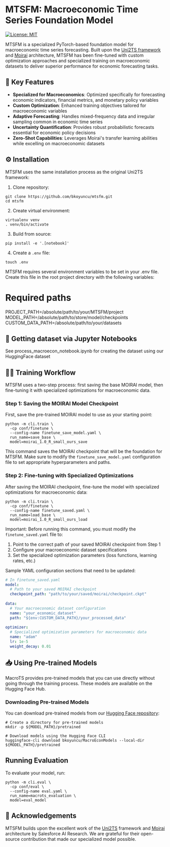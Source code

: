 # MTSFM: Macroeconomic Time Series Foundation Model

[![License: MIT](https://img.shields.io/badge/License-Apache--2.0-green.svg)](https://opensource.org/licenses/Apache-2.0)


MTSFM is a specialized PyTorch-based foundation model for macroeconomic time series forecasting. Built upon the [Uni2TS framework](https://github.com/SalesforceAIResearch/uni2ts) and [Moirai](https://arxiv.org/abs/2402.02592) architecture, MTSFM has been fine-tuned with custom optimization approaches and specialized training on macroeconomic datasets to deliver superior performance for economic forecasting tasks.

## 🌟 Key Features

* **Specialized for Macroeconomics**: Optimized specifically for forecasting economic indicators, financial metrics, and monetary policy variables
* **Custom Optimization**: Enhanced training objectives tailored for macroeconomic variables
* **Adaptive Forecasting**: Handles mixed-frequency data and irregular sampling common in economic time series
* **Uncertainty Quantification**: Provides robust probabilistic forecasts essential for economic policy decisions
* **Zero-Shot Capabilities**: Leverages Moirai's transfer learning abilities while excelling on macroeconomic datasets

## ⚙️ Installation

MTSFM uses the same installation process as the original Uni2TS framework:

1. Clone repository:
```shell
git clone https://github.com/bkoyuncu/mtsfm.git
cd mtsfm
```

2) Create virtual environment:
```shell
virtualenv venv
. venv/bin/activate
```

3) Build from source:
```shell
pip install -e '.[notebook]'
```

4) Create a `.env` file:
```shell
touch .env
```

MTSFM requires several environment variables to be set in your .env file. Create this file in the root project directory with the following variables:

# Required paths
PROJECT_PATH=/absolute/path/to/your/MTSFM/project
MODEL_PATH=/absolute/path/to/store/model/checkpoints
CUSTOM_DATA_PATH=/absolute/path/to/your/datasets


## 📔 Getting dataset via Jupyter Notebooks
See process_macroecon_notebook.ipynb for creating the dataset using our HuggingFace dataset


## 🧑‍🔬 Training Workflow

MTSFM uses a two-step process: first saving the base MOIRAI model, then fine-tuning it with specialized optimizations for macroeconomic data.

### Step 1: Saving the MOIRAI Model Checkpoint

First, save the pre-trained MOIRAI model to use as your starting point:

```shell
python -m cli.train \
  -cp conf/finetune \
  --config-name finetune_save_model.yaml \
  run_name=save_base \
  model=moirai_1.0_R_small_ours_save
```

This command saves the MOIRAI checkpoint that will be the foundation for MTSFM. Make sure to modify the `finetune_save_model.yaml` configuration file to set appropriate hyperparameters and paths.

### Step 2: Fine-tuning with Specialized Optimizations

After saving the MOIRAI checkpoint, fine-tune the model with specialized optimizations for macroeconomic data:

```shell
python -m cli.train \
  -cp conf/finetune \
  --config-name finetune_saved.yaml \
  run_name=load_base \
  model=moirai_1.0_R_small_ours_load
```

Important: Before running this command, you must modify the `finetune_saved.yaml` file to:
1. Point to the correct path of your saved MOIRAI checkpoint from Step 1
2. Configure your macroeconomic dataset specifications
3. Set the specialized optimization parameters (loss functions, learning rates, etc.)

Sample YAML configuration sections that need to be updated:
```yaml
# In finetune_saved.yaml
model:
  # Path to your saved MOIRAI checkpoint
  checkpoint_path: "path/to/your/saved/moirai/checkpoint.ckpt"
  
data:
  # Your macroeconomic dataset configuration
  name: "your_economic_dataset"
  path: "${env:CUSTOM_DATA_PATH}/your_processed_data"
  
optimizer:
  # Specialized optimization parameters for macroeconomic data
  name: "adam"
  lr: 1e-5
  weight_decay: 0.01
```

## 📥 Using Pre-trained Models

MacroTS provides pre-trained models that you can use directly without going through the training process. These models are available on the Hugging Face Hub.

### Downloading Pre-trained Models

You can download pre-trained models from our [Hugging Face repository](https://huggingface.co/bkoyuncu/MacroEconModels):

```shell
# Create a directory for pre-trained models
mkdir -p ${MODEL_PATH}/pretrained

# Download models using the Hugging Face CLI
huggingface-cli download bkoyuncu/MacroEconModels --local-dir ${MODEL_PATH}/pretrained
```

## Running Evaluation

To evaluate your model, run:

```shell
python -m cli.eval \
  -cp conf/eval \
  --config-name eval.yaml \
  run_name=macrots_evaluation \
  model=eval_model
```

## 🙏 Acknowledgements

MTSFM builds upon the excellent work of the [Uni2TS](https://github.com/SalesforceAIResearch/uni2ts) framework and [Moirai](https://arxiv.org/abs/2402.02592) architecture by Salesforce AI Research. We are grateful for their open-source contribution that made our specialized model possible.

